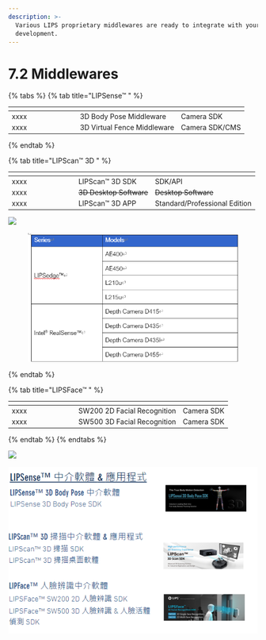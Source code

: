 ```yaml
---
description: >-
  Various LIPS proprietary middlewares are ready to integrate with your product
  development.
---
```


# 7.2 Middlewares

{% tabs %}
{% tab title="LIPSense™ " %}
<table><thead><tr><th width="123.66666666666666"></th><th></th><th></th></tr></thead><tbody><tr><td>xxxx</td><td>3D Body Pose Middleware</td><td>Camera SDK</td></tr><tr><td>xxxx</td><td>3D Virtual Fence Middleware</td><td>Camera SDK/CMS</td></tr></tbody></table>
{% endtab %}

{% tab title="LIPScan™ 3D " %}
<table><thead><tr><th width="120.66666666666666"></th><th></th><th></th></tr></thead><tbody><tr><td>xxxx</td><td>LIPScan™ 3D SDK</td><td>SDK/API</td></tr><tr><td>xxxx</td><td><del>3D Desktop Software</del></td><td><del>Desktop Software</del></td></tr><tr><td>xxxx</td><td>LIPScan™ 3D APP</td><td>Standard/Professional Edition</td></tr></tbody></table>

![](<../.gitbook/assets/global\_camera/image (13).png>)

<figure><img src="../.gitbook/assets/image (27).png" alt=""><figcaption></figcaption></figure>
{% endtab %}

{% tab title="LIPSFace™ " %}
<table><thead><tr><th width="120.66666666666666"></th><th></th><th></th></tr></thead><tbody><tr><td>xxxx</td><td>SW200 2D Facial Recognition</td><td>Camera SDK</td></tr><tr><td>xxxx</td><td>SW500 3D Facial Recognition</td><td>Camera SDK</td></tr></tbody></table>
{% endtab %}
{% endtabs %}

![](<../.gitbook/assets/global\_camera/image (51).png>)

![](<../.gitbook/assets/image (1).png>)
